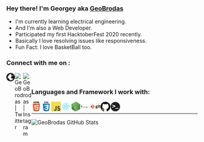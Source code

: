 ### Hey there! I'm Georgey aka [GeoBrodas](https://geobrodas.github.io/iamgeorgey/)

- I'm currently learning electrical engineering.
- And I'm also a Web Developer.
- Participated my first HacktoberFest 2020 recently.
- Basically I love resolving issues like responsiveness.
- Fun Fact: I love BasketBall too.

### Connect with me on :

[<img align="left" alt="GeoBrodas" width="22px" src="https://raw.githubusercontent.com/iconic/open-iconic/master/svg/globe.svg" />](https://geobrodas.github.io/iamgeorgey/)
[<img align="left" alt="GeoBrodas | Twitter" width="22px" src="https://cdn.jsdelivr.net/npm/simple-icons@v3/icons/twitter.svg" />](https://twitter.com/BrodasGeo)
[<img align="left" alt="GeoBrodas | Instagram" width="22px" src="https://cdn.jsdelivr.net/npm/simple-icons@v3/icons/instagram.svg" />](https://www.instagram.com/_geobrodas_/?hl=en)

<br />

### Languages and Framework I work with:

<img align="left" alt="HTML5" width="26px" src="https://raw.githubusercontent.com/github/explore/80688e429a7d4ef2fca1e82350fe8e3517d3494d/topics/html/html.png" />
<img align="left" alt="CSS3" width="26px" src="https://raw.githubusercontent.com/github/explore/80688e429a7d4ef2fca1e82350fe8e3517d3494d/topics/css/css.png" />
<img align="left" alt="JavaScript" width="26px" src="https://raw.githubusercontent.com/github/explore/80688e429a7d4ef2fca1e82350fe8e3517d3494d/topics/javascript/javascript.png" />
<img align="left" alt="React" width="26px" src="https://raw.githubusercontent.com/github/explore/80688e429a7d4ef2fca1e82350fe8e3517d3494d/topics/react/react.png" />
<img align="left" alt="Node.js" width="26px" src="https://raw.githubusercontent.com/github/explore/80688e429a7d4ef2fca1e82350fe8e3517d3494d/topics/nodejs/nodejs.png" />
<img align="left" alt="MongoDB" width="26px" src="https://raw.githubusercontent.com/github/explore/80688e429a7d4ef2fca1e82350fe8e3517d3494d/topics/mongodb/mongodb.png" />
<img align="left" alt="Git" width="26px" src="https://raw.githubusercontent.com/github/explore/80688e429a7d4ef2fca1e82350fe8e3517d3494d/topics/git/git.png" />
<img align="left" alt="GitHub" width="26px" src="https://raw.githubusercontent.com/github/explore/78df643247d429f6cc873026c0622819ad797942/topics/github/github.png" />
<img align="left" alt="Terminal" width="26px" src="https://raw.githubusercontent.com/github/explore/80688e429a7d4ef2fca1e82350fe8e3517d3494d/topics/terminal/terminal.png" />

<br />
<hr/ >

  <img align="left" alt="GeoBrodas GitHub Stats" src="https://github-readme-stats.vercel.app/api?username=GeoBrodas&show_icons=true&hide_border=true&theme=onedark" />
